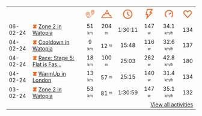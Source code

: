 <table>
    <tr>
        <th></th>
        <th></th>
        <th align="center"><img src="https://raw.githubusercontent.com/robiningelbrecht/strava-activities/master/public/distance.svg" width="30" alt="distance" title="distance"/></th>
        <th align="center"><img src="https://raw.githubusercontent.com/robiningelbrecht/strava-activities/master/public/elevation.svg" width="30" alt="elevation" title="elevation"/></th>
        <th align="center"><img src="https://raw.githubusercontent.com/robiningelbrecht/strava-activities/master/public/time.svg" width="30" alt="time" title="time"/></th>
        <th align="center"><img src="https://raw.githubusercontent.com/robiningelbrecht/strava-activities/master/public/average-watt.svg" width="30" alt="average watts" title="average watts"/></th>
        <th align="center"><img src="https://raw.githubusercontent.com/robiningelbrecht/strava-activities/master/public/average-speed.svg" width="30" alt="average speed" title="average speed"/></th>
        <th align="center"><img src="https://raw.githubusercontent.com/robiningelbrecht/strava-activities/master/public/heart-rate.svg" width="30" alt="average heart rate" title="average heart rate"/></th>
    </tr>
            <tr>
            <td>06-02-24</td>
            <td>
                                <img src="https://raw.githubusercontent.com/robiningelbrecht/strava-activities/master/public/activity-virtual-ride-zwift.svg" width="12" alt="Zone 2 in Watopia" title="Zone 2 in Watopia"/>
<a href="https://www.strava.com/activities/10709466907" title="Kcal: 761 | Gear: None ">Zone 2 in Watopia</a>
            </td>
            <td align="center">51 <sup><sub>km</sub></sup></td>
            <td align="center">204 <sup><sub>m</sub></sup></td>
            <td align="center">1:30:11</td>
            <td align="center">147 <sup><sub>w</sub></sup></td>
            <td align="center">34.1 <sup><sub>km/h</sub></sup></td>
            <td align="center">134</td>
        </tr>
            <tr>
            <td>04-02-24</td>
            <td>
                                <img src="https://raw.githubusercontent.com/robiningelbrecht/strava-activities/master/public/activity-virtual-ride-zwift.svg" width="12" alt="Cooldown in Watopia" title="Cooldown in Watopia"/>
<a href="https://www.strava.com/activities/10695859668" title="Kcal: 104 | Gear: None ">Cooldown in Watopia</a>
            </td>
            <td align="center">9 <sup><sub>km</sub></sup></td>
            <td align="center">12 <sup><sub>m</sub></sup></td>
            <td align="center">15:48</td>
            <td align="center">116 <sup><sub>w</sub></sup></td>
            <td align="center">32.6 <sup><sub>km/h</sub></sup></td>
            <td align="center">137</td>
        </tr>
            <tr>
            <td>04-02-24</td>
            <td>
                                <img src="https://raw.githubusercontent.com/robiningelbrecht/strava-activities/master/public/activity-virtual-ride-zwift.svg" width="12" alt="Race: Stage 5: Flat is Fast - Greater London Flat (B) on Greater London Flat in London" title="Race: Stage 5: Flat is Fast - Greater London Flat (B) on Greater London Flat in London"/>
<a href="https://www.strava.com/activities/10695722381" title="Kcal: 456 | Gear: None ">Race: Stage 5: Flat is Fas...</a>
            </td>
            <td align="center">18 <sup><sub>km</sub></sup></td>
            <td align="center">100 <sup><sub>m</sub></sup></td>
            <td align="center">25:03</td>
            <td align="center">262 <sup><sub>w</sub></sup></td>
            <td align="center">42.8 <sup><sub>km/h</sub></sup></td>
            <td align="center">180</td>
        </tr>
            <tr>
            <td>04-02-24</td>
            <td>
                                <img src="https://raw.githubusercontent.com/robiningelbrecht/strava-activities/master/public/activity-virtual-ride-zwift.svg" width="12" alt="WarmUp in London" title="WarmUp in London"/>
<a href="https://www.strava.com/activities/10695442946" title="Kcal: 202 | Gear: None ">WarmUp in London</a>
            </td>
            <td align="center">13 <sup><sub>km</sub></sup></td>
            <td align="center">57 <sup><sub>m</sub></sup></td>
            <td align="center">25:15</td>
            <td align="center">140 <sup><sub>w</sub></sup></td>
            <td align="center">31.4 <sup><sub>km/h</sub></sup></td>
            <td align="center">134</td>
        </tr>
            <tr>
            <td>03-02-24</td>
            <td>
                                <img src="https://raw.githubusercontent.com/robiningelbrecht/strava-activities/master/public/activity-virtual-ride-zwift.svg" width="12" alt="Zone 2 in Watopia" title="Zone 2 in Watopia"/>
<a href="https://www.strava.com/activities/10688634345" title="Kcal: 768 | Gear: None ">Zone 2 in Watopia</a>
            </td>
            <td align="center">53 <sup><sub>km</sub></sup></td>
            <td align="center">81 <sup><sub>m</sub></sup></td>
            <td align="center">1:30:59</td>
            <td align="center">147 <sup><sub>w</sub></sup></td>
            <td align="center">35.1 <sup><sub>km/h</sub></sup></td>
            <td align="center">132</td>
        </tr>
                <tr>
            <td colspan="8" align="right"><a href="https://github.com/robiningelbrecht/strava-activities#activities">View all activities</a></td>
        </tr>
    </table>
